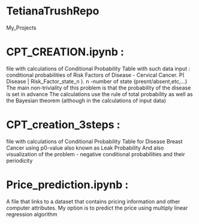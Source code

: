 # TetianaTrushRepo
My_Projects


# CPT_CREATION.ipynb :
file with calculations of Conditional Probability Table with such data input :
conditional probabilities of Risk Factors of Disease - Cervical Cancer.
P( Disease | Risk_Factor_state_n ). n -number of state (presnt/absent,etc,...)
The main non-triviality of this problem is that the probability of the disease is set in advance
The calculations use the rule of total probability as well as the Bayesian theorem (although in the calculations of input data)


# CPT_creation_3steps :
file with calculations of Conditional Probability Table for Disease Breast Cancer
using p0-value also known as Leak Probability
And also visualization of the problem - negative conditional probabilities and their periodicity

# Price_prediction.ipynb :
A file that links to a dataset that contains pricing information and other computer attributes.
My option is to predict the price using multiply linear regression algorithm
